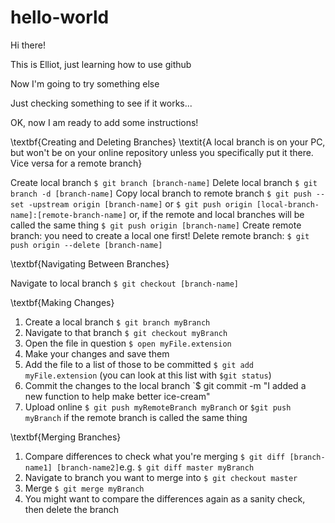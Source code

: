 # hello-world

Hi there!

This is Elliot, just learning how to use github

Now I'm going to try something else

Just checking something to see if it works...

OK, now I am ready to add some instructions!

\textbf{Creating and Deleting Branches}
\textit{A local branch is on your PC, but won't be on your online repository unless you specifically put it there. Vice versa for a remote branch}

Create local branch `$ git branch [branch-name]`
Delete local branch `$ git branch -d [branch-name]`
Copy local branch to remote branch `$ git push --set -upstream origin [branch-name]`
	or `$ git push origin [local-branch-name]:[remote-branch-name]`
	or, if the remote and local branches will be called the same thing `$ git push origin [branch-name]`
Create remote branch: you need to create a local one first!
Delete remote branch: `$ git push origin --delete [branch-name]`

\textbf{Navigating Between Branches}

Navigate to local branch `$ git checkout [branch-name]`

\textbf{Making Changes}

1. Create a local branch `$ git branch myBranch`
2. Navigate to that branch `$ git checkout myBranch`
3. Open the file in question `$ open myFile.extension`
4. Make your changes and save them
5. Add the file to a list of those to be committed `$ git add myFile.extension` (you can look at this list with `$git status`)
6. Commit the changes to the local branch `$ git commit -m "I added a new function to help make better ice-cream"
7. Upload online `$ git push myRemoteBranch myBranch` or `$git push myBranch` if the remote branch is called the same thing

\textbf{Merging Branches}

1. Compare differences to check what you're merging `$ git diff [branch-name1] [branch-name2]`e.g. `$ git diff master myBranch`
2. Navigate to branch you want to merge into `$ git checkout master`
3. Merge `$ git merge myBranch`
4. You might want to compare the differences again as a sanity check, then delete the branch
